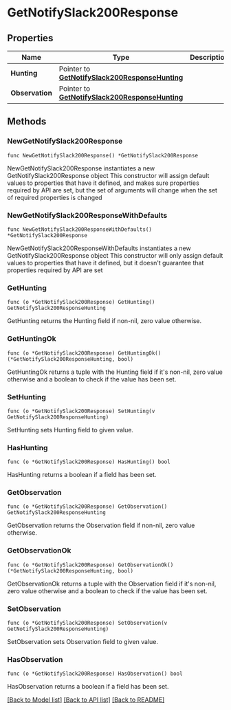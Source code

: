 # GetNotifySlack200Response

## Properties

Name | Type | Description | Notes
------------ | ------------- | ------------- | -------------
**Hunting** | Pointer to [**GetNotifySlack200ResponseHunting**](GetNotifySlack200ResponseHunting.md) |  | [optional] 
**Observation** | Pointer to [**GetNotifySlack200ResponseHunting**](GetNotifySlack200ResponseHunting.md) |  | [optional] 

## Methods

### NewGetNotifySlack200Response

`func NewGetNotifySlack200Response() *GetNotifySlack200Response`

NewGetNotifySlack200Response instantiates a new GetNotifySlack200Response object
This constructor will assign default values to properties that have it defined,
and makes sure properties required by API are set, but the set of arguments
will change when the set of required properties is changed

### NewGetNotifySlack200ResponseWithDefaults

`func NewGetNotifySlack200ResponseWithDefaults() *GetNotifySlack200Response`

NewGetNotifySlack200ResponseWithDefaults instantiates a new GetNotifySlack200Response object
This constructor will only assign default values to properties that have it defined,
but it doesn't guarantee that properties required by API are set

### GetHunting

`func (o *GetNotifySlack200Response) GetHunting() GetNotifySlack200ResponseHunting`

GetHunting returns the Hunting field if non-nil, zero value otherwise.

### GetHuntingOk

`func (o *GetNotifySlack200Response) GetHuntingOk() (*GetNotifySlack200ResponseHunting, bool)`

GetHuntingOk returns a tuple with the Hunting field if it's non-nil, zero value otherwise
and a boolean to check if the value has been set.

### SetHunting

`func (o *GetNotifySlack200Response) SetHunting(v GetNotifySlack200ResponseHunting)`

SetHunting sets Hunting field to given value.

### HasHunting

`func (o *GetNotifySlack200Response) HasHunting() bool`

HasHunting returns a boolean if a field has been set.

### GetObservation

`func (o *GetNotifySlack200Response) GetObservation() GetNotifySlack200ResponseHunting`

GetObservation returns the Observation field if non-nil, zero value otherwise.

### GetObservationOk

`func (o *GetNotifySlack200Response) GetObservationOk() (*GetNotifySlack200ResponseHunting, bool)`

GetObservationOk returns a tuple with the Observation field if it's non-nil, zero value otherwise
and a boolean to check if the value has been set.

### SetObservation

`func (o *GetNotifySlack200Response) SetObservation(v GetNotifySlack200ResponseHunting)`

SetObservation sets Observation field to given value.

### HasObservation

`func (o *GetNotifySlack200Response) HasObservation() bool`

HasObservation returns a boolean if a field has been set.


[[Back to Model list]](../README.md#documentation-for-models) [[Back to API list]](../README.md#documentation-for-api-endpoints) [[Back to README]](../README.md)


